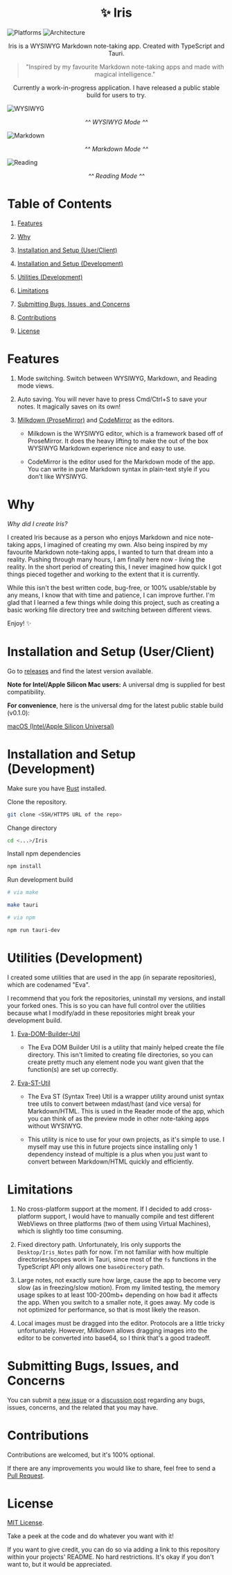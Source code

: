 <h1 align="center">✨ Iris</h1>

![Platforms](https://img.shields.io/badge/Platforms-macOS-lightgrey) ![Architecture](https://img.shields.io/badge/Architecture-x64%20%7C%20arm64-lightgrey)

<p align="center">Iris is a WYSIWYG Markdown note-taking app. Created with TypeScript and Tauri.</p>

> <p align="center">"Inspired by my favourite Markdown note-taking apps and made with magical intelligence."</p>

<p align="center">Currently a work-in-progress application. I have released a public stable build for users to try.</p> 

![WYSIWYG](/screenshots/wysiwyg.png)

<p align="center"><i>^^ WYSIWYG Mode ^^ </i></p>

![Markdown](/screenshots/markdown.png)

<p align="center"><i>^^ Markdown Mode ^^ </i></p>

![Reading](/screenshots/reading.png)

<p align="center"><i>^^ Reading Mode ^^ </i></p>

# Table of Contents

1. [Features](#features)

2. [Why](#why)

3. [Installation and Setup (User/Client)](#installation-and-setup-userclient)

4. [Installation and Setup (Development)](#installation-and-setup-development)

5. [Utilities (Development)](#utilities-development)

6. [Limitations](#limitations)

7. [Submitting Bugs, Issues, and Concerns](#submitting-bugs-issues-and-concerns)

8. [Contributions](#contributions)

9. [License](#license)

# Features

1. Mode switching. Switch between WYSIWYG, Markdown, and Reading mode views. 

2. Auto saving. You will never have to press Cmd/Ctrl+S to save your notes. It magically saves on its own!

3. [Milkdown (ProseMirror)](https://milkdown.dev/) and [CodeMirror](https://codemirror.net/) as the editors. 

    - Milkdown is the WYSIWYG editor, which is a framework based off of ProseMirror. It does the heavy lifting to make the out of the box WYSIWYG Markdown experience nice and easy to use.

    - CodeMirror is the editor used for the Markdown mode of the app. You can write in pure Markdown syntax in plain-text style if you don't like WYSIWYG. 

# Why

*Why did I create Iris?*

I created Iris because as a person who enjoys Markdown and nice note-taking apps, I imagined of creating my own. Also being inspired by my favourite Markdown note-taking apps, I wanted to turn that dream into a reality. Pushing through many hours, I am finally here now - living the reality. In the short period of creating this, I never imagined how quick I got things pieced together and working to the extent that it is currently.

While this isn't the best written code, bug-free, or 100% usable/stable by any means, I know that with time and patience, I can improve further. I'm glad that I learned a few things while doing this project, such as creating a basic working file directory tree and switching between different views.

Enjoy! ✨

# Installation and Setup (User/Client)

Go to [releases](https://github.com/alexwkleung/Iris/releases) and find the latest version available.

**Note for Intel/Apple Silicon Mac users:** A universal dmg is supplied for best compatibility.

**For convenience**, here is the universal dmg for the latest public stable build (v0.1.0):

[macOS (Intel/Apple Silicon Universal)]()

# Installation and Setup (Development)

Make sure you have [Rust](https://www.rust-lang.org/tools/install) installed. 

Clone the repository.

```bash 
git clone <SSH/HTTPS URL of the repo>
```

Change directory 

```bash
cd <...>/Iris
```

Install npm dependencies

```bash
npm install 
```

Run development build

```bash
# via make 

make tauri

# via npm

npm run tauri-dev
```

# Utilities (Development)

I created some utilities that are used in the app (in separate repositories), which are codenamed "Eva". 

I recommend that you fork the repositories, uninstall my versions, and install your forked ones. This is so you can have full control over the utilities because what I modify/add in these repositories might break your development build.

1. [Eva-DOM-Builder-Util](https://github.com/alexwkleung/Eva-DOM-Builder-Util)

    - The Eva DOM Builder Util is a utility that mainly helped create the file directory. This isn't limited to creating file directories, so you can create pretty much any element node you want given that the function(s) are set up correctly.

2. [Eva-ST-Util](https://github.com/alexwkleung/Eva-ST-Util)

    - The Eva ST (Syntax Tree) Util is a wrapper utility around unist syntax tree utils to convert between mdast/hast (and vice versa) for Markdown/HTML. This is used in the Reader mode of the app, which you can think of as the preview mode in other note-taking apps without WYSIWYG.

    - This utility is nice to use for your own projects, as it's simple to use. I myself may use this in future projects since installing only 1 dependency instead of multiple is a plus when you just want to convert between Markdown/HTML quickly and efficiently.

# Limitations

1. No cross-platform support at the moment. If I decided to add cross-platform support, I would have to manually compile and test different WebViews on three platforms (two of them using Virtual Machines), which is slightly too time consuming. 

2. Fixed directory path. Unfortunately, Iris only supports the `Desktop/Iris_Notes` path for now. I'm not familiar with how multiple directories/scopes work in Tauri, since most of the `fs` functions in the TypeScript API only allows one `baseDirectory` path.

3. Large notes, not exactly sure how large, cause the app to become very slow (as in freezing/slow motion). From my limited testing, the memory usage spikes to at least 100-200mb+ depending on how bad it affects the app. When you switch to a smaller note, it goes away. My code is not optimized for performance, so that is most likely the reason.

4. Local images must be dragged into the editor. Protocols are a little tricky unfortunately. However, Milkdown allows dragging images into the editor to be converted into base64, so I think that's a good tradeoff. 

# Submitting Bugs, Issues, and Concerns

You can submit a [new issue](https://github.com/alexwkleung/Iris/issues) or a [discussion post](https://github.com/alexwkleung/Iris/discussions) regarding any bugs, issues, concerns, and the related that you may have.

# Contributions

Contributions are welcomed, but it's 100% optional. 

If there are any improvements you would like to share, feel free to send a [Pull Request](https://github.com/alexwkleung/Iris/pulls).

# License 

[MIT License](LICENSE).

Take a peek at the code and do whatever you want with it!

If you want to give credit, you can do so via adding a link to this repository within your projects' README. No hard restrictions. It's okay if you don't want to, but it would be appreciated.